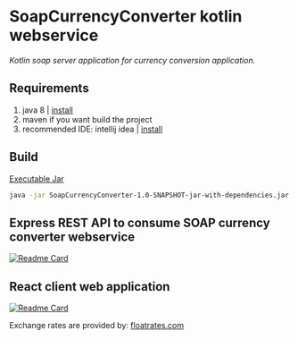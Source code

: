 # SoapCurrencyConverter kotlin webservice
_Kotlin soap server application for currency conversion application._


## Requirements
1. java 8 | [install](https://www.oracle.com/java/technologies/javase/javase8-archive-downloads.html)
2. maven if you want build the project
3. recommended IDE: intellij idea | [install](https://www.jetbrains.com/idea/download/?fromIDE=)

## Build

[Executable Jar](https://github.com/ramesh-x90/SoapCurrencyConverter-kotlin-webservice/releases)


```sh
java -jar SoapCurrencyConverter-1.0-SNAPSHOT-jar-with-dependencies.jar -p <port>
```


## Express REST API to consume SOAP currency converter webservice
[![Readme Card](https://github-readme-stats.vercel.app/api/pin/?username=ramesh-x90&repo=Express-REST-middleware-for-Currency-convertor-web-application)](https://github.com/ramesh-x90/Express-REST-middleware-for-Currency-convertor-web-application.git)


## React client web application
[![Readme Card](https://github-readme-stats.vercel.app/api/pin/?username=ramesh-x90&repo=react-client-for-currency-converter-webservice)](https://github.com/ramesh-x90/react-client-for-currency-converter-webservice.git)



Exchange rates are provided by: [floatrates.com](https://www.floatrates.com/json-feeds.html)